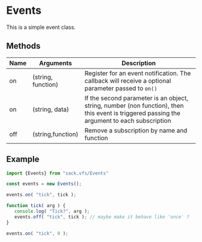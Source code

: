 # Events
This is a simple event class.

## Methods
|Name| Arguments | Description |
|---|---|---|
|on | (string, function) | Register for an event notification.  The callback will receive a optional parameter passed to `on()` |
| on | (string, data)| If the second parameter is an object, string, number (non function), then this event is triggered passing the argument to each subscription|
|off | (string,function) | Remove a subscription by name and function |

## Example

``` js
import {Events} from "sack.vfs/Events"

const events = new Events();

events.on( "tick", tick );

function tick( arg ) {
   console.log( "Tick?", arg );
   events.off( "tick", tick ); // maybe make it behave like 'once' ?
}

events.on( "tick", 0 );
```
